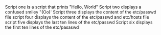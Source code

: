 Script one is a script that prints "Hello, World"
Script two displays a confused smiley "(Oo)'
Script three displays the content of the etc/passwd file
script four displays the content of the etc/passwd and etc/hosts file
script five displays the last ten lines of the etc/passwd
Script six displays the first ten lines of the etc/pasaswd
